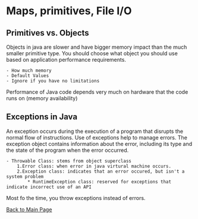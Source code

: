 # Maps, primitives, File I/O

## Primitives vs. Objects
Objects in java are slower and have bigger memory impact than the much smaller primitive type. You should choose what object you should use based on application performance requirements.

    - How much memory
    - Default Values
    - Ignore if you have no limitations
Performance of Java code depends very much on hardware that the code runs on (memory availability)

## Exceptions in Java

An exception occurs during the execution of a program that disrupts the normal flow of instructions.  Use of exceptions help to manage errors.  The exception object contains information about the error, including its type and the state of the program when the error occurred.

    - Throwable Class: stems from object superclass
        1.Error class: when error in java virtural machine occurs.
        2.Exception class: indicates that an error occured, but isn't a system problem
            * RuntimeException class: reserved for exceptions that indicate incorrect use of an API
        
Most fo the time, you throw exceptions instead of errors.

[Back to Main Page](../README.md)